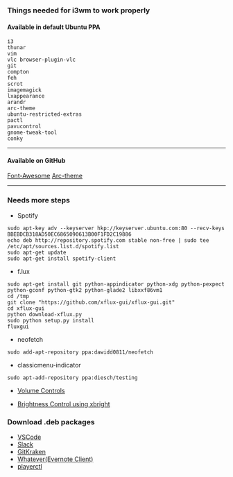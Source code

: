 ### Things needed for i3wm to work properly

#### Available in default Ubuntu PPA
```
i3
thunar
vim
vlc browser-plugin-vlc
git
compton
feh
scrot
imagemagick
lxappearance
arandr
arc-theme
ubuntu-restricted-extras
pactl
pavucontrol
gnome-tweak-tool
conky

``` 
---
#### Available on GitHub

[Font-Awesome](https://github.com/FortAwesome/Font-Awesome/releases)
[Arc-theme](https://github.com/horst3180/Arc-theme)

---
### Needs more steps
- Spotify
```
sudo apt-key adv --keyserver hkp://keyserver.ubuntu.com:80 --recv-keys BBEBDCB318AD50EC6865090613B00F1FD2C19886
echo deb http://repository.spotify.com stable non-free | sudo tee /etc/apt/sources.list.d/spotify.list
sudo apt-get update
sudo apt-get install spotify-client
```
- f.lux
```
sudo apt-get install git python-appindicator python-xdg python-pexpect python-gconf python-gtk2 python-glade2 libxxf86vm1
cd /tmp
git clone "https://github.com/xflux-gui/xflux-gui.git"
cd xflux-gui
python download-xflux.py
sudo python setup.py install
fluxgui
```
- neofetch
```
sudo add-apt-repository ppa:dawidd0811/neofetch
```
- classicmenu-indicator
```
sudo apt-add-repository ppa:diesch/testing
```
- [Volume Controls](https://github.com/hastinbe/i3-volume)

- [Brightness Control using xbright](https://github.com/snobb/xbright)

### Download .deb packages
- [VSCode](https://code.visualstudio.com/)
- [Slack](https://downloads.slack-edge.com/linux_releases/slack-desktop-2.5.2-amd64.deb)
- [GitKraken](https://www.gitkraken.com/download/linux-deb)
- [Whatever(Evernote Client)](https://github.com/CellarD0-0r/whatever/releases)
- [playerctl](https://github.com/acrisci/playerctl/releases)

